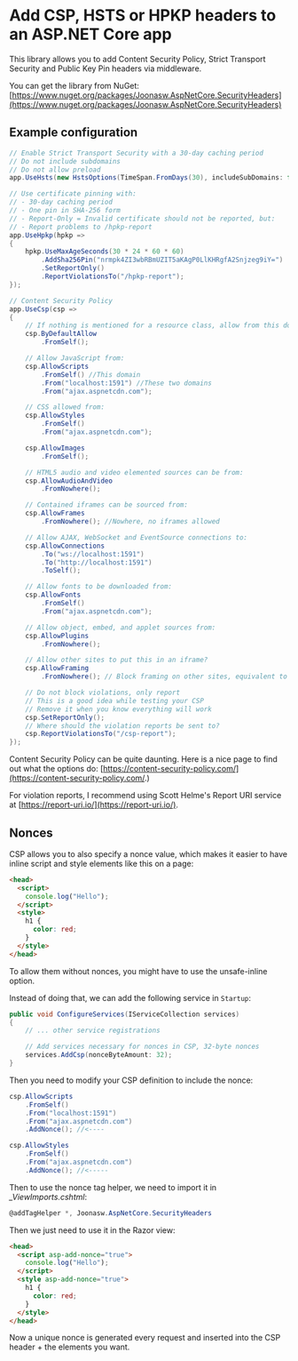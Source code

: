 # Add CSP, HSTS or HPKP headers to an ASP.NET Core app

This library allows you to add Content Security Policy, Strict Transport Security and Public Key Pin headers via middleware.

You can get the library from NuGet: [https://www.nuget.org/packages/Joonasw.AspNetCore.SecurityHeaders](https://www.nuget.org/packages/Joonasw.AspNetCore.SecurityHeaders)

## Example configuration

```cs
// Enable Strict Transport Security with a 30-day caching period
// Do not include subdomains
// Do not allow preload
app.UseHsts(new HstsOptions(TimeSpan.FromDays(30), includeSubDomains: false, preload: false));

// Use certificate pinning with:
// - 30-day caching period
// - One pin in SHA-256 form
// - Report-Only = Invalid certificate should not be reported, but:
// - Report problems to /hpkp-report
app.UseHpkp(hpkp =>
{
    hpkp.UseMaxAgeSeconds(30 * 24 * 60 * 60)
        .AddSha256Pin("nrmpk4ZI3wbRBmUZIT5aKAgP0LlKHRgfA2Snjzeg9iY=")
        .SetReportOnly()
        .ReportViolationsTo("/hpkp-report");
});

// Content Security Policy
app.UseCsp(csp =>
{
    // If nothing is mentioned for a resource class, allow from this domain
    csp.ByDefaultAllow
        .FromSelf();

    // Allow JavaScript from:
    csp.AllowScripts
        .FromSelf() //This domain
        .From("localhost:1591") //These two domains
        .From("ajax.aspnetcdn.com");

    // CSS allowed from:
    csp.AllowStyles
        .FromSelf()
        .From("ajax.aspnetcdn.com");

    csp.AllowImages
        .FromSelf();

    // HTML5 audio and video elemented sources can be from:
    csp.AllowAudioAndVideo
        .FromNowhere();

    // Contained iframes can be sourced from:
    csp.AllowFrames
        .FromNowhere(); //Nowhere, no iframes allowed

    // Allow AJAX, WebSocket and EventSource connections to:
    csp.AllowConnections
        .To("ws://localhost:1591")
        .To("http://localhost:1591")
        .ToSelf();

    // Allow fonts to be downloaded from:
    csp.AllowFonts
        .FromSelf()
        .From("ajax.aspnetcdn.com");

    // Allow object, embed, and applet sources from:
    csp.AllowPlugins
        .FromNowhere();

    // Allow other sites to put this in an iframe?
    csp.AllowFraming
        .FromNowhere(); // Block framing on other sites, equivalent to X-Frame-Options: DENY

    // Do not block violations, only report
    // This is a good idea while testing your CSP
    // Remove it when you know everything will work
    csp.SetReportOnly();
    // Where should the violation reports be sent to?
    csp.ReportViolationsTo("/csp-report");
});
```

Content Security Policy can be quite daunting. Here is a nice page to find out what the options do: [https://content-security-policy.com/](https://content-security-policy.com/.)

For violation reports, I recommend using Scott Helme's Report URI service at [https://report-uri.io/](https://report-uri.io/).

## Nonces

CSP allows you to also specify a nonce value, which makes it easier to have inline script and style elements like this on a page:

```html
<head>
  <script>
    console.log("Hello");
  </script>
  <style>
    h1 {
      color: red;
    }
  </style>
</head>
```

To allow them without nonces, you might have to use the unsafe-inline option.

Instead of doing that, we can add the following service in `Startup`:

```cs
public void ConfigureServices(IServiceCollection services)
{
    // ... other service registrations

    // Add services necessary for nonces in CSP, 32-byte nonces
    services.AddCsp(nonceByteAmount: 32);
}
```

Then you need to modify your CSP definition to include the nonce:

```cs
csp.AllowScripts
    .FromSelf()
    .From("localhost:1591")
    .From("ajax.aspnetcdn.com")
    .AddNonce(); //<----

csp.AllowStyles
    .FromSelf()
    .From("ajax.aspnetcdn.com")
    .AddNonce(); //<-----
```

Then to use the nonce tag helper, we need to import it in *_ViewImports.cshtml*:

```c#
@addTagHelper *, Joonasw.AspNetCore.SecurityHeaders
```

Then we just need to use it in the Razor view:

```html
<head>
  <script asp-add-nonce="true">
    console.log("Hello");
  </script>
  <style asp-add-nonce="true">
    h1 {
      color: red;
    }
  </style>
</head>
```

Now a unique nonce is generated every request and inserted into the CSP header + the elements you want.